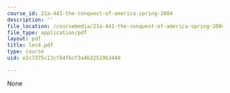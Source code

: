 ```yaml
---
course_id: 21a-441-the-conquest-of-america-spring-2004
description: ''
file_location: /coursemedia/21a-441-the-conquest-of-america-spring-2004/e2c7375c13cf84fbcf3a4b32519b3448_lec4.pdf
file_type: application/pdf
layout: pdf
title: lec4.pdf
type: course
uid: e2c7375c13cf84fbcf3a4b32519b3448

---
```

None